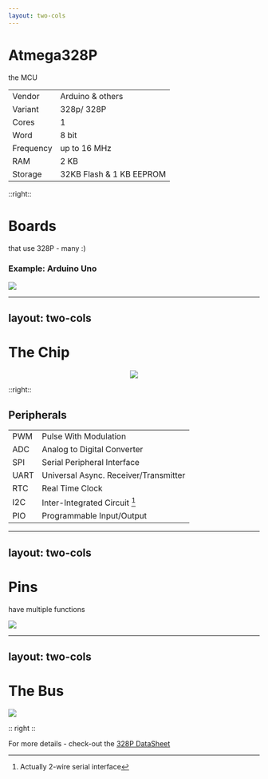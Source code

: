 ```yaml
---
layout: two-cols
---
```


# Atmega328P
the MCU

| | |
|-|-|
| Vendor | Arduino & others|
| Variant | 328p/ 328P |
| Cores | 1 |
| Word | 8 bit |
| Frequency | up to 16 MHz |
| RAM | 2 KB |
| Storage | 32KB Flash & 1 KB EEPROM |

::right::

# Boards
that use 328P - many :) 

### Example: Arduino Uno

<img src="/img/arduino_uno.png" class="w-100 rounded" />

---
layout: two-cols
---

# The Chip

<div align="center">
<img src="/img/328_core.png" class="h-100 rounded" />
</div align="center">


::right::

## Peripherals

|  |  |
|------|-------------|
| PWM | Pulse With Modulation |
| ADC | Analog to Digital Converter |
| SPI | Serial Peripheral Interface |
| UART | Universal Async. Receiver/Transmitter |
| RTC | Real Time Clock |
| I2C | Inter-Integrated Circuit [^1] |
| PIO | Programmable Input/Output |

[^1]: Actually 2-wire serial interface

---
layout: two-cols
---

# Pins
have multiple functions

<img src="/img/328_pin.png">

---
layout: two-cols
---

# The Bus

<img src="/img/328_bus.png" class="h-110 rounded">

:: right ::

For more details - check-out the 
[328P DataSheet](https://ww1.microchip.com/downloads/en/DeviceDoc/Atmel-7810-Automotive-Microcontrollers-ATmega328P_Datasheet.pdf)
